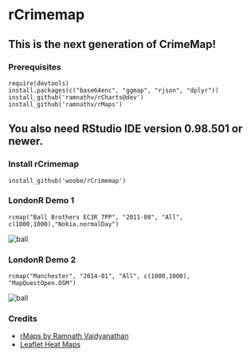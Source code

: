 rCrimemap
=========

## This is the next generation of CrimeMap!


### Prerequisites

```
require(devtools)
install.packages(c("base64enc", "ggmap", "rjson", "dplyr"))
install_github('ramnathv/rCharts@dev')
install_github('ramnathv/rMaps')
```
## You also need RStudio IDE version 0.98.501 or newer.


### Install rCrimemap

```
install_github('woobe/rCrimemap')
```

### LondonR Demo 1
```
rcmap("Ball Brothers EC3R 7PP", "2011-08", "All", c(1000,1000),"Nokia.normalDay")
```
![ball](http://woobe.bitbucket.org/images/github/ball_brothers_animation.gif)  

### LondonR Demo 2
```
rcmap("Manchester", "2014-01", "All", c(1000,1000), "MapQuestOpen.OSM")
```
![ball](http://woobe.bitbucket.org/images/github/manchester_animation.gif)  


### Credits

* [rMaps by Ramnath Vaidyanathan](https://github.com/ramnathv/rMaps)
* [Leaflet Heat Maps](http://rmaps.github.io/blog/posts/leaflet-heat-maps/index.html)